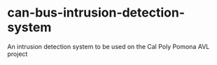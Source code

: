 # can-bus-intrusion-detection-system
 An intrusion detection system to be used on the Cal Poly Pomona AVL project

